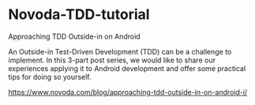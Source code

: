 # Novoda-TDD-tutorial
Approaching TDD Outside-in on Android


An Outside-in Test-Driven Development (TDD) can be a challenge to implement. In this 3-part post series, we would like to share our experiences applying it to Android development and offer some practical tips for doing so yourself.

https://www.novoda.com/blog/approaching-tdd-outside-in-on-android-i/
